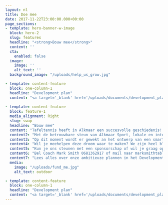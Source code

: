 ```yaml
---
layout: nl
title: Doe mee
date: 2017-11-22T23:00:00.000+00:00
page_sections:
- template: hero-banner-w-image
  block: hero-2
  slug: features
  headline: "<strong>Bouw mee</strong>"
  content: ''
  cta:
    enabled: false
  image:
    image: ''
    alt_text: ''
  background_image: "/uploads/help_us_grow.jpg"

- template: content-feature
  block: one-column-1
  headline: "Development plan"
  content: "<a target='_blank' href='/uploads/documents/development_plan_nl.pdf'>Download hier het development plan</a>"
  
- template: content-feature
  block: feature-1
  media_alignment: Right
  slug: swap
  headline: "Bouw mee"
  content: "Tafeltennis heeft in Alkmaar een succesvolle geschiedenis! In de jaren tachtig was Hooge Huys (nu Alkmaar ’71) een van de sterkste clubs van Nederland. Tegenwoordig wordt er slecht recreatief tafeltennis gespeeld in Alkmaar en mist er het voordeel van een ruimte die fulltime beschikbaar is om in te trainen. In mei 2018 kwam een groep enthousiaste en ambitieuze mensen bij elkaar met het doel tafeltennis opnieuw op de kaart te zetten in Alkmaar en ver daarbuiten, onder de naam Ping Pong Alkmaar. Aanjager van dit ambitieuze initiatief is Mark Smith, een Engelse professionele speler en coach met veel ervaring in de ontwikkeling van locale sportverenigingen."
  content2: "Met de betrouwbare steun van Alkmaar Sport, lokale en internationale sponsoren, de vaste hulp van ouders van de jeugdleden en onze onmisbare vrijwilligers hebben we als doel om met Ping Pong Alkmaar het verschil te maken voor tafeltennis als sport en voor de rol van Alkmaar daarin."
  content3: "Op dit moment wordt er gewekt an het ontwerp van een smart building die dienst zal doen als trainingsruimte, clubhuis en sociale ontmoetingsplek. Een plek in Alkmaar waar iedereen welkom is om samen te sporten, mensen te ontmoeten en te genieten van alles dat een actief verenigingsleven te bieden heeft."
  content4: "Wil je meehelpen deze droom waar te maken? We zijn heel blij met grote en kleine donaties via onze GO FUND ME actie!"
  content5: "Kun je ons steunen met een sponsorschap of wil je graag op een andere manier bijdragen? We horen heel graag van je. "
  content6: "Bel Coach Mark Smith 0681362917 of mail naar marksmithtabletennis@gmail.com."
  content7: "Lees alles over onze ambitieuze plannen in het Development Plan 2021-2024"
  media:
    image: "/uploads/fund_me.jpg"
    alt_text: outdoor

- template: content-feature
  block: one-column-1
  headline: "Development plan"
  content: "<a target='_blank' href='/uploads/documents/development_plan_nl.pdf'>Download hier het development plan</a>"
---
```

